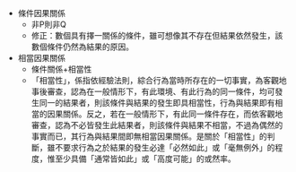 * 條件因果關係
	* 非P則非Q
	* 修正：數個具有擇一關係的條件，雖可想像其不存在但結果依然發生，該數個條件仍然為結果的原因。
* 相當因果關係
	* 條件關係+相當性
	* 「相當性」，係指依經驗法則，綜合行為當時所存在的一切事實，為客觀地事後審查，認為在一般情形下，有此環境、有此行為的同一條件，均可發生同一的結果者，則該條件與結果的發生即具相當性，行為與結果即有相當的因果關係。反之，若在一般情形下，有此同一條件存在，而依客觀地審查，認為不必皆發生此結果者，則該條件與結果不相當，不過為偶然的事實而已，其行為與結果間即無相當因果關係。是關於「相當性」的判斷，雖不要求行為之於結果的發生必達「必然如此」或「毫無例外」的程度，惟至少具備「通常皆如此」或「高度可能」的或然率。
